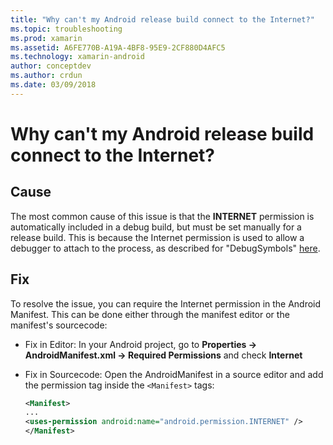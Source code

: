 ```yaml
---
title: "Why can't my Android release build connect to the Internet?"
ms.topic: troubleshooting
ms.prod: xamarin
ms.assetid: A6FE770B-A19A-4BF8-95E9-2CF880D4AFC5
ms.technology: xamarin-android
author: conceptdev
ms.author: crdun
ms.date: 03/09/2018
---
```


# Why can't my Android release build connect to the Internet?

## Cause

The most common cause of this issue is that the **INTERNET** permission
is automatically included in a debug build, but must be set manually
for a release build. This is because the Internet permission is used to
allow a debugger to attach to the process, as described for
"DebugSymbols" [here](~/android/deploy-test/building-apps/build-process.md).


## Fix

To resolve the issue, you can require the Internet permission in the
Android Manifest. This can be done either through the manifest editor
or the manifest's sourcecode:

- Fix in Editor: In your Android project, go to **Properties ->
    AndroidManifest.xml -> Required Permissions** and check
    **Internet**

- Fix in Sourcecode: Open the AndroidManifest in a source editor and
    add the permission tag inside the `<Manifest>` tags:

    ```xml
    <Manifest>
    ...
    <uses-permission android:name="android.permission.INTERNET" />
    </Manifest>
    ```
